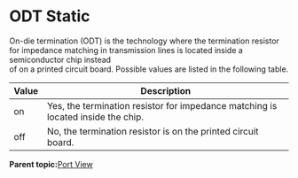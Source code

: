 # ODT Static

On-die termination \(ODT\) is the technology where the termination resistor<br /> for impedance matching in transmission lines is located inside a semiconductor chip instead<br /> of on a printed circuit board. Possible values are listed in the following table.

|**Value**|**Description**|
|---------|---------------|
|on|Yes, the termination resistor for impedance matching is located inside the chip.|
|off|No, the termination resistor is on the printed circuit board.|

**Parent topic:**[Port View](GUID-BE73F42C-362C-4EB2-890D-D55CE5F53A88.md)

